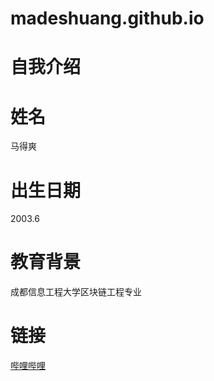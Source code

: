 # madeshuang.github.io

# 自我介绍

# 姓名
马得爽

# 出生日期
2003.6

# 教育背景
成都信息工程大学区块链工程专业

# 链接
[哔哩哔哩](https://space.bilibili.com/1696463981?spm_id_from=333.1007.0.0)
